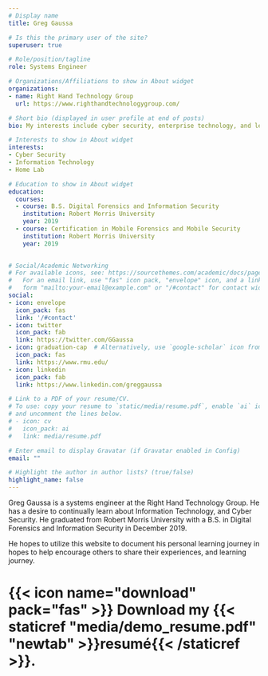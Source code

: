 ```yaml
---
# Display name
title: Greg Gaussa

# Is this the primary user of the site?
superuser: true

# Role/position/tagline
role: Systems Engineer

# Organizations/Affiliations to show in About widget
organizations:
- name: Right Hand Technology Group
  url: https://www.righthandtechnologygroup.com/

# Short bio (displayed in user profile at end of posts)
bio: My interests include cyber security, enterprise technology, and learning through my home lab.

# Interests to show in About widget
interests:
- Cyber Security
- Information Technology
- Home Lab

# Education to show in About widget
education:
  courses:
  - course: B.S. Digital Forensics and Information Security
    institution: Robert Morris University
    year: 2019
  - course: Certification in Mobile Forensics and Mobile Security
    institution: Robert Morris University
    year: 2019
 

# Social/Academic Networking
# For available icons, see: https://sourcethemes.com/academic/docs/page-builder/#icons
#   For an email link, use "fas" icon pack, "envelope" icon, and a link in the
#   form "mailto:your-email@example.com" or "/#contact" for contact widget.
social:
- icon: envelope
  icon_pack: fas
  link: '/#contact'
- icon: twitter
  icon_pack: fab
  link: https://twitter.com/GGaussa
- icon: graduation-cap  # Alternatively, use `google-scholar` icon from `ai` icon pack
  icon_pack: fas
  link: https://www.rmu.edu/
- icon: linkedin
  icon_pack: fab
  link: https://www.linkedin.com/greggaussa

# Link to a PDF of your resume/CV.
# To use: copy your resume to `static/media/resume.pdf`, enable `ai` icons in `params.toml`, 
# and uncomment the lines below.
# - icon: cv
#   icon_pack: ai
#   link: media/resume.pdf

# Enter email to display Gravatar (if Gravatar enabled in Config)
email: ""

# Highlight the author in author lists? (true/false)
highlight_name: false
---
```


Greg Gaussa is a systems engineer at the Right Hand Technology Group. He has a desire to continually learn about Information Technology, and Cyber Security. He graduated from Robert Morris University with a B.S. in Digital Forensics and Information Security in December 2019. 

He hopes to utilize this website to document his personal learning journey in hopes to help encourage others to share their experiences, and learning journey.

# {{< icon name="download" pack="fas" >}} Download my {{< staticref "media/demo_resume.pdf" "newtab" >}}resumé{{< /staticref >}}.
